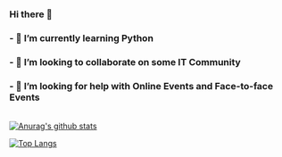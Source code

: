 ### Hi there 👋



### - 🌱 I’m currently learning Python
### - 👯 I’m looking to collaborate on some IT Community
### - 🤔 I’m looking for help with Online Events and Face-to-face Events


<!--
**LuanFMelo/LuanFMelo** is a ✨ _special_ ✨ repository because its `README.md` (this file) appears on your GitHub profile.
- 🔭 I’m currently working on ...
- 💬 Ask me about ...
- 📫 How to reach me: ...
- 😄 Pronouns: ...
- ⚡ Fun fact: ...
-->


<br/>[![Anurag's github stats](https://github-readme-stats.vercel.app/api?username=LuanFMelo&count_private=true&count_private=true&theme=tokyonight)](https://github.com/anuraghazra/github-readme-stats)

[![Top Langs](https://github-readme-stats.vercel.app/api/top-langs/?username=LuanFMelo&layout=compact&theme=tokyonight)](https://github.com/anuraghazra/github-readme-stats)

